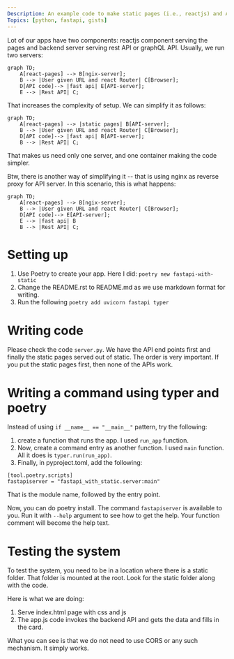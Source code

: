 ```yaml
---
Description: An example code to make static pages (i.e., reactjs) and APIs to work on the same server
Topics: [python, fastapi, gists]
---
```

Lot of our apps have two components: reactjs component serving the pages and backend server serving rest API or graphQL API. Usually, we run two servers:

```mermaid
graph TD;
    A[react-pages] --> B[ngix-server];
    B --> |User given URL and react Router| C[Browser];
    D[API code]--> |fast api| E[API-server];
    E --> |Rest API| C;
```


That increases the complexity of setup. We can simplify it as follows:

<div class="center">

```mermaid
graph TD;
    A[react-pages] --> |static pages| B[API-server];
    B --> |User given URL and react Router| C[Browser];
    D[API code]--> |fast api| B[API-server];
    B --> |Rest API| C;
```

</div>
That makes us need only one server, and one container making the code simpler. 

Btw, there is another way of simplifying it -- that is using nginx as reverse proxy for API server. In this scenario, this is what happens:

<div class="center">

```mermaid
graph TD;
    A[react-pages] --> B[ngix-server];
    B --> |User given URL and react Router| C[Browser];
    D[API code]--> E[API-server];
    E --> |fast api| B
    B --> |Rest API| C;
```

</div>

# Setting up

1. Use Poetry to create your app. Here I did: `poetry new fastapi-with-static`
2. Change the README.rst to README.md as we use markdown format for writing.
3. Run the following `poetry add uvicorn fastapi typer`

# Writing code

Please check the code `server.py`. We have the API end points first and finally the static pages served out of static. The order is very important. If you put the static pages first, then none of the APIs work.

# Writing a command using typer and poetry

Instead of using `if __name__ == "__main__"` pattern, try the following:

1. create a function that runs the app. I used `run_app` function.
2. Now, create a command entry as another function. I used `main` function. All it does is `typer.run(run_app)`. 
3. Finally, in pyproject.toml, add the following:
```
[tool.poetry.scripts]
fastapiserver = "fastapi_with_static.server:main"
```
That is the module name, followed by the entry point.

Now, you can do poetry install. The command `fastapiserver` is available to you. Run it with `--help` argument to see how to get the help. Your function comment will become the help text.

# Testing the system

To test the system, you need to be in a location where there is a static folder. That folder is mounted at the root. Look for the static folder along with the code.

Here is what we are doing:

1. Serve index.html page with css and js
2. The app.js code invokes the backend API and gets the data and fills in the card.

What you can see is that we do not need to use CORS or any such mechanism. It simply works.

